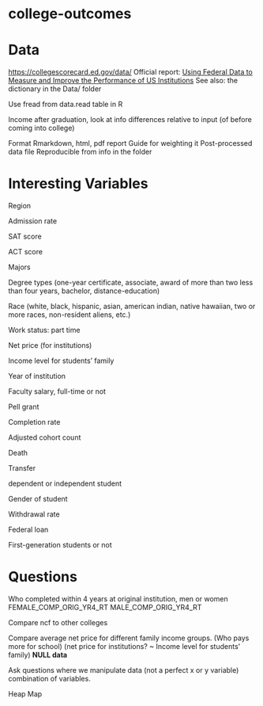 # college-outcomes

# Data
https://collegescorecard.ed.gov/data/
Official report: [Using Federal Data to Measure and Improve the Performance of US Institutions](https://collegescorecard.ed.gov/assets/UsingFederalDataToMeasureAndImprovePerformance.pdf)
See also: the dictionary in the Data/ folder

Use fread from data.read table in R

Income after graduation, look at info differences relative to input (of before coming into college)

Format
  Rmarkdown, html, pdf report
  Guide for weighting it
  Post-processed data file
  Reproducible from info in the folder


# Interesting Variables
Region

Admission rate

SAT score

ACT score

Majors

Degree types (one-year certificate, associate, award of more than two less than four years, bachelor, distance-education)

Race (white, black, hispanic, asian, american indian, native hawaiian, two or more races, non-resident aliens, etc.)

Work status: part time

Net price (for institutions)

Income level for students’ family

Year of institution

Faculty salary, full-time or not

Pell grant

Completion rate

Adjusted cohort count

Death

Transfer

dependent  or independent student

Gender of student

Withdrawal rate

Federal loan

First-generation students or not


# Questions
Who completed within 4 years at original institution, men or women 
FEMALE_COMP_ORIG_YR4_RT
MALE_COMP_ORIG_YR4_RT


Compare ncf to other colleges


Compare average net price for different family income groups. (Who pays more for school) (net price for institutions? ~ Income level for students' family)
**NULL data**

Ask questions where we manipulate data (not a perfect x or y variable) combination of variables.

Heap Map 

